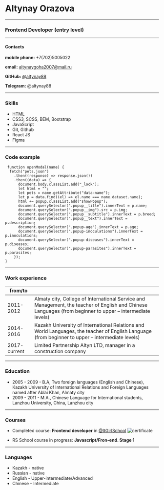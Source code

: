 # Altynay Orazova

---

### Frontend Developer (entry level)

---

#### Contacts

**mobile phone:** +7(702)5005022

**email:** altynaygoha2007@mail.ru

**GitHub:** [@altynay88](https://github.com/Altynay88)

**Telegram:** @altynay88

---

### Skills

- HTML
- CSS3, SCSS, BEM, Bootstrap
- JavaScript
- Git, Github
- React JS
- Figma

---

### Code example

```
 function openModal(name) {
  fetch("pets.json")
    .then((response) => response.json())
    .then((data) => {
      document.body.classList.add("_lock");
      let html = "";
      let pets = name.getAttribute("data-name");
      let p = data.find((el) => el.name === name.dataset.name);
      html += popup.classList.add("showPopup");
      document.querySelector(".popup__title").innerText = p.name;
      document.querySelector(".popup__img").src = p.img;
      document.querySelector(".popup__subtitle").innerText = p.breed;
      document.querySelector(".popup__text").innerText = p.description;
      document.querySelector(".popup-age").innerText = p.age;
      document.querySelector(".popup-inoculations").innerText = p.inoculations;
      document.querySelector(".popup-diseases").innerText = p.diseases;
      document.querySelector(".popup-parasites").innerText = p.parasites;
    });
}

```

---

### Work experience

| from/to      |                                                                                                                                                           |
| ------------ | --------------------------------------------------------------------------------------------------------------------------------------------------------- |
| 2011- 2012   | Almaty city, College of International Service and Management, the teacher of English and Chinese Languages (from beginner to upper – intermediate levels) |
| 2014- 2016   | Kazakh University of International Relations and World Languages, the teacher of English Language (from beginner to upper – intermediate levels)          |
| 2017-current | Limited Partnership Altyn LTD, manager in a construction company                                                                                          |

---

### Education

- 2005 - 2009 - B.A, Two foreign languages (English and Chinese), Kazakh University of International Relations and Foreign Languages named after Ablai Khan, Almaty city
- 2009 - 2011 - M.A., Chinese Language for International students, Lanzhou University, China, Lanzhou city

---

### Courses

- Completed course: **Frontend developer** in [@ItGirlSchool](https://itgirlschool.com/)
  ![certificate](https://user-images.githubusercontent.com/79243168/167261554-41dabae1-7764-4e2d-9c1b-957b811bbb99.jpeg)

- RS School course in progress: **Javascript/Fron-end. Stage 1**

---

### Languages

- Kazakh - native
- Russian - native
- English - Upper-intermediate/Advanced
- Chinese – Intermediate
